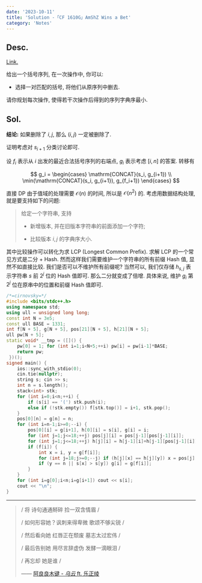 ```yaml
---
date: '2023-10-11'
title: 'Solution -「CF 1610G」AmShZ Wins a Bet'
category: 'Notes'
---
```


## Desc.

[Link.](http://codeforces.com/problemset/problem/1610/G)

给出一个括号序列, 在一次操作中, 你可以:

- 选择一对匹配的括号, 将他们从原序列中删去.

请你规划每次操作, 使得若干次操作后得到的序列字典序最小.

## Sol.

**结论:** 如果删除了 $i, j$, 那么 $(i, j)$ 一定被删除了.

证明考虑对 $s_{i+1}$ 分类讨论即可.

设 $f_i$ 表示从 $i$ 出发的最近合法括号序列的右端点, $g_i$ 表示考虑 $[i, n]$ 的答案. 转移有

$$
g_i = \begin{cases}
\mathrm{CONCAT}(s_i, g_{i+1}) \\
\min(\mathrm{CONCAT}(s_i, g_{i+1}), g_{f_i+1})
\end{cases}
$$

直接 DP 由于值域的处理需要 $\mathcal O(n)$ 的时间, 所以是 $\mathcal O(n^2)$ 的. 考虑用数据结构处理, 就是要支持如下的问题: 

>给定一个字符串, 支持
>
> - 新增版本, 并在旧版本字符串的前面添加一个字符;
>
> - 比较版本 $i, j$ 的字典序大小.

其中比较操作可以转化为求 LCP (Longest Common Prefix). 求解 LCP 的一个常见方式是二分 + Hash. 然而这样我们需要维护一个字符串的所有前缀 Hash 值, 显然不如直接比较. 我们是否可以不维护所有前缀呢? 当然可以, 我们仅存储 $h_{s, j}$ 表示字符串 $s$ 前 $2^j$ 位的 Hash 值即可. 那么二分就变成了倍增. 具体来说, 维护 $g_i$ 第 $2^j$ 位在原串中的位置和前缀 Hash 值即可.

```cpp
/*=cirnovsky=*/
#include <bits/stdc++.h>
using namespace std;
using ull = unsigned long long;
const int N = 3e5;
const ull BASE = 1331;
int f[N + 5], g[N + 5], pos[21][N + 5], h[21][N + 5];
ull pw[N + 5];
static void* __tmp = ([]() {
    pw[0] = 1; for (int i=1;i<N+5;++i) pw[i] = pw[i-1]*BASE;
    return pw;
 })();
signed main() {
    ios::sync_with_stdio(0);
    cin.tie(nullptr);
    string s; cin >> s;
    int n = s.length();
    stack<int> stk;
    for (int i=0;i<n;++i) {
        if (s[i] == '(') stk.push(i);
        else if (!stk.empty()) f[stk.top()] = i+1, stk.pop();
    }
    pos[0][n] = g[n] = n;
    for (int i=n-1;i>=0;--i) {
        pos[0][i] = g[i+1], h[0][i] = s[i], g[i] = i;
        for (int j=1;j<=18;++j) pos[j][i] = pos[j-1][pos[j-1][i]];
        for (int j=1;j<=18;++j) h[j][i] = h[j-1][i]+h[j-1][pos[j-1][i]]*pw[1<<(j-1)];
        if (f[i]) {
            int x = i, y = g[f[i]];
            for (int j=18;j>=0;--j) if (h[j][x] == h[j][y]) x = pos[j][x], y = pos[j][y];
            if (y == n || s[x] > s[y]) g[i] = g[f[i]];
        }
    }
    for (int i=g[0];i<n;i=g[i+1]) cout << s[i];
    cout << "\n";
}
```

---

> / 将 诗句通通掰碎 捡一双含情眉 /
>
> / 如何形容她？讽刺来得卑微 歌颂不够尖锐 /
>
> / 然后看向她 红唇正在颓废 墓志太过宏伟 /
>
> / 最后告别她 用尽言辞虚伪 发酵一滴眼泪 /
>
> / 再忘却 她是谁 /
>
>—— [阿良良木键 - *乌云* ft. 乐正绫](https://vocadb.net/S/342021)